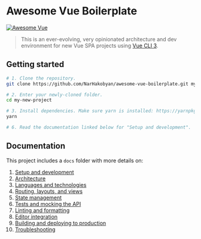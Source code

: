 # Awesome Vue Boilerplate
[![Awesome Vue](https://img.shields.io/badge/Awesome-Vue-blue.svg?longCache=true&style=flat-square)](https://github.com/vuejs/awesome-vue)

> This is an ever-evolving, very opinionated architecture and dev environment for new Vue SPA projects using [Vue CLI 3](https://github.com/vuejs/vue-cli).

## Getting started

```bash
# 1. Clone the repository.
git clone https://github.com/NarHakobyan/awesome-vue-boilerplate.git my-new-project

# 2. Enter your newly-cloned folder.
cd my-new-project

# 3. Install dependencies. Make sure yarn is installed: https://yarnpkg.com/lang/en/docs/install
yarn

# 6. Read the documentation linked below for "Setup and development".
```

## Documentation

This project includes a `docs` folder with more details on:

1.  [Setup and development](https://narhakobyan.github.io/awesome-vue-boilerplate/docs/development.html)
1.  [Architecture](https://narhakobyan.github.io/awesome-vue-boilerplate/docs/architecture.html)
1.  [Languages and technologies](https://narhakobyan.github.io/awesome-vue-boilerplate/docs/tech.html)
1.  [Routing, layouts, and views](https://narhakobyan.github.io/awesome-vue-boilerplate/docs/routing.html)
1.  [State management](https://narhakobyan.github.io/awesome-vue-boilerplate/docs/state.html)
1.  [Tests and mocking the API](https://narhakobyan.github.io/awesome-vue-boilerplate/docs/tests.html)
1.  [Linting and formatting](https://narhakobyan.github.io/awesome-vue-boilerplate/docs/linting.html)
1.  [Editor integration](https://narhakobyan.github.io/awesome-vue-boilerplate/docs/editors.html)
1.  [Building and deploying to production](https://narhakobyan.github.io/awesome-vue-boilerplate/docs/production.html)
1.  [Troubleshooting](https://narhakobyan.github.io/awesome-vue-boilerplate/docs/troubleshooting.html)
